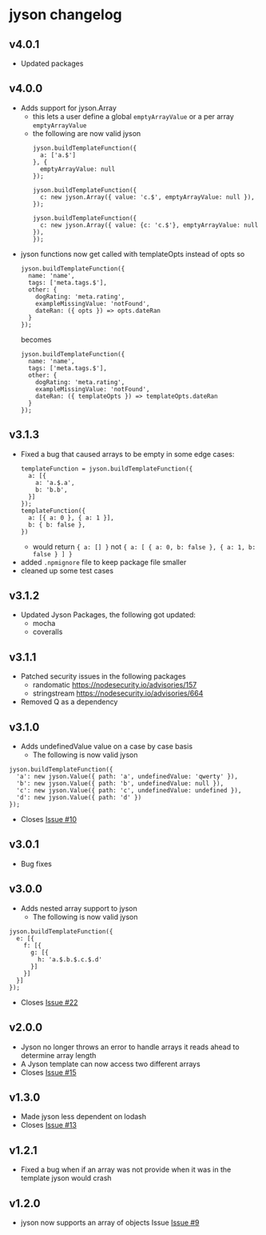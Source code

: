 # jyson changelog

## v4.0.1
- Updated packages

## v4.0.0
- Adds support for jyson.Array
  - this lets a user define a global `emptyArrayValue` or a per array `emptyArrayValue`
  - the following are now valid jyson
    ```
    jyson.buildTemplateFunction({
      a: ['a.$']
    }, {
      emptyArrayValue: null
    });
    ```
    ```
    jyson.buildTemplateFunction({
      c: new jyson.Array({ value: 'c.$', emptyArrayValue: null }),
    });
    ```
    ```
    jyson.buildTemplateFunction({
      c: new jyson.Array({ value: {c: 'c.$'}, emptyArrayValue: null }),
    });
    ```
-  jyson functions now get called with templateOpts instead of opts so
    ```
    jyson.buildTemplateFunction({
      name: 'name',
      tags: ['meta.tags.$'],
      other: {
        dogRating: 'meta.rating',
        exampleMissingValue: 'notFound',
        dateRan: ({ opts }) => opts.dateRan
      }
    });
    ```
    becomes
    ```
    jyson.buildTemplateFunction({
      name: 'name',
      tags: ['meta.tags.$'],
      other: {
        dogRating: 'meta.rating',
        exampleMissingValue: 'notFound',
        dateRan: ({ templateOpts }) => templateOpts.dateRan
      }
    });
    ```

## v3.1.3
- Fixed a bug that caused arrays to be empty in some edge cases:
    ```
    templateFunction = jyson.buildTemplateFunction({
      a: [{
        a: 'a.$.a',
        b: 'b.b',
      }]
    });
    templateFunction({
      a: [{ a: 0 }, { a: 1 }],
      b: { b: false },
    })
    ```
  - would return `{ a: [] }` not `{ a: [ { a: 0, b: false }, { a: 1, b: false } ] }`
- added `.npmignore` file to keep package file smaller
- cleaned up some test cases

## v3.1.2
- Updated Jyson Packages, the following got updated:
  - mocha
  - coveralls

## v3.1.1
- Patched security issues in the following packages
  - randomatic https://nodesecurity.io/advisories/157
  - stringstream https://nodesecurity.io/advisories/664
- Removed Q as a dependency

## v3.1.0
- Adds undefinedValue value on a case by case basis
  - The following is now valid jyson
```
jyson.buildTemplateFunction({
  'a': new jyson.Value({ path: 'a', undefinedValue: 'qwerty' }),
  'b': new jyson.Value({ path: 'b', undefinedValue: null }),
  'c': new jyson.Value({ path: 'c', undefinedValue: undefined }),
  'd': new jyson.Value({ path: 'd' })
});
```
- Closes [Issue #10](https://github.com/earobinson/jyson/issues/10)

## v3.0.1
- Bug fixes

## v3.0.0
- Adds nested array support to jyson
  - The following is now valid jyson
```
jyson.buildTemplateFunction({
  e: [{
    f: [{
      g: [{
        h: 'a.$.b.$.c.$.d'
      }]
    }]
  }]
});
```
- Closes [Issue #22](https://github.com/earobinson/jyson/issues/22)

## v2.0.0
- Jyson no longer throws an error to handle arrays it reads ahead to determine array length
- A Jyson template can now access two different arrays
- Closes [Issue #15](https://github.com/earobinson/jyson/issues/15)

## v1.3.0
- Made jyson less dependent on lodash
- Closes [Issue #13](https://github.com/earobinson/jyson/issues/13)

## v1.2.1
- Fixed a bug when if an array was not provide when it was in the template jyson would crash

## v1.2.0
- jyson now supports an array of objects Issue [Issue #9](https://github.com/earobinson/jyson/issues/9)
